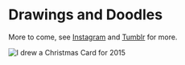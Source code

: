 Drawings and Doodles
====================

More to come, see [Instagram][1] and [Tumblr][2] for more.

[1]: <https://instagram.com/damiendart>
[2]: <http://blog.robotinaponcho.net>

![I drew a Christmas Card for 2015][3]

[3]: <2015-12-18-christmas-card.png>
